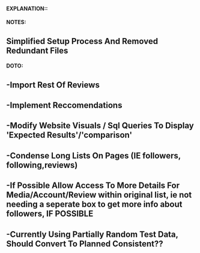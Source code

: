 #### EXPLANATION::

#### NOTES:
## Simplified Setup Process And Removed Redundant Files

#### DOTO:
## -Import Rest Of Reviews
## -Implement Reccomendations
## -Modify Website Visuals / Sql Queries To Display 'Expected Results'/'comparison'
## -Condense Long Lists On Pages (IE followers, following,reviews)
## -If Possible Allow Access To More Details For Media/Account/Review within original list, ie not needing a seperate box to get more info about followers, IF POSSIBLE
## -Currently Using Partially Random Test Data, Should Convert To Planned Consistent??



